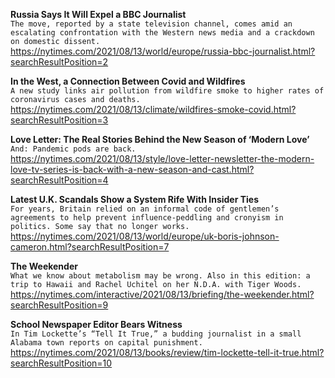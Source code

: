 **Russia Says It Will Expel a BBC Journalist**\
`The move, reported by a state television channel, comes amid an escalating confrontation with the Western news media and a crackdown on domestic dissent.`\
https://nytimes.com/2021/08/13/world/europe/russia-bbc-journalist.html?searchResultPosition=2

**In the West, a Connection Between Covid and Wildfires**\
`A new study links air pollution from wildfire smoke to higher rates of coronavirus cases and deaths.`\
https://nytimes.com/2021/08/13/climate/wildfires-smoke-covid.html?searchResultPosition=3

**Love Letter: The Real Stories Behind the New Season of ‘Modern Love’**\
`And: Pandemic pods are back.`\
https://nytimes.com/2021/08/13/style/love-letter-newsletter-the-modern-love-tv-series-is-back-with-a-new-season-and-cast.html?searchResultPosition=4

**Latest U.K. Scandals Show a System Rife With Insider Ties**\
`For years, Britain relied on an informal code of gentlemen’s agreements to help prevent influence-peddling and cronyism in politics. Some say that no longer works.`\
https://nytimes.com/2021/08/13/world/europe/uk-boris-johnson-cameron.html?searchResultPosition=7

**The Weekender**\
`What we know about metabolism may be wrong. Also in this edition: a trip to Hawaii and Rachel Uchitel on her N.D.A. with Tiger Woods.`\
https://nytimes.com/interactive/2021/08/13/briefing/the-weekender.html?searchResultPosition=9

**School Newspaper Editor Bears Witness**\
`In Tim Lockette’s “Tell It True,” a budding journalist in a small Alabama town reports on capital punishment.`\
https://nytimes.com/2021/08/13/books/review/tim-lockette-tell-it-true.html?searchResultPosition=10


